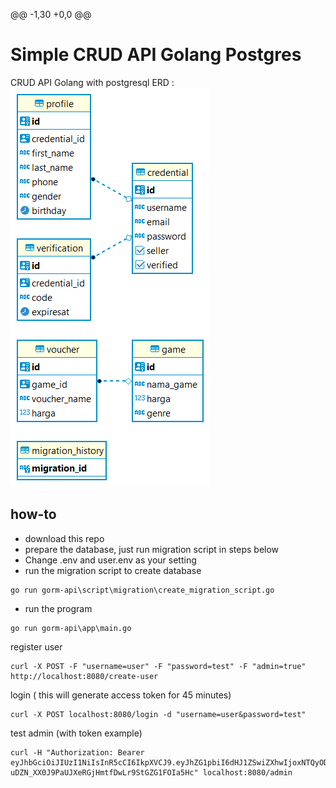 @@ -1,30 +0,0 @@
# Simple CRUD API Golang Postgres

CRUD API Golang with postgresql
ERD : 
![Screenshot](ERD.png)

## how-to
- download this repo
- prepare the database, just run migration script in steps below
- Change .env and user.env as your setting
- run the migration script to create database
```
go run gorm-api\script\migration\create_migration_script.go
```
- run the program
```
go run gorm-api\app\main.go
```
register user
```
curl -X POST -F "username=user" -F "password=test" -F "admin=true" http://localhost:8080/create-user
```
login ( this will generate access token for 45 minutes)
```
curl -X POST localhost:8080/login -d "username=user&password=test"
```
test admin (with token example)
```
curl -H "Authorization: Bearer eyJhbGciOiJIUzI1NiIsInR5cCI6IkpXVCJ9.eyJhZG1pbiI6dHJ1ZSwiZXhwIjoxNTQyODAyMzk5LCJuYW1lIjoiSm9uIERvZSJ9.K-uDZN_XX0J9PaUJXeRGjHmtfDwLr9StGZG1FOIa5Hc" localhost:8080/admin
```